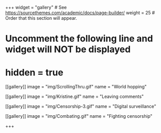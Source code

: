 +++
widget = "gallery"  # See https://sourcethemes.com/academic/docs/page-builder/
weight = 25  # Order that this section will appear.

# Uncomment the following line and widget will NOT be displayed
# hidden = true


[[gallery]]
	image = "img/ScrollingThru.gif"
	name = "World hopping"

[[gallery]]
	image = "img/Kristine.gif"
	name = "Leaving comments"


[[gallery]]
	image = "img/Censorship-3.gif"
	name = "Digital surveillance"


[[gallery]]
	image = "img/Combating.gif"
	name = "Fighting censorship"

+++
